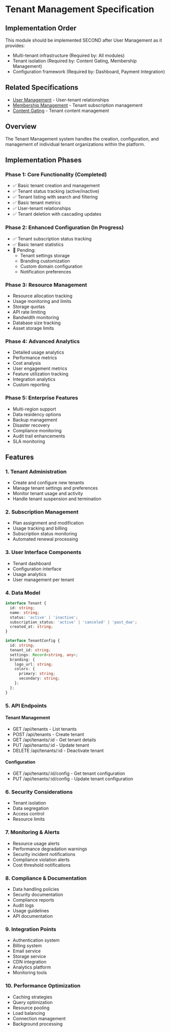 # Tenant Management Specification

## Implementation Order
This module should be implemented SECOND after User Management as it provides:
- Multi-tenant infrastructure (Required by: All modules)
- Tenant isolation (Required by: Content Gating, Membership Management)
- Configuration framework (Required by: Dashboard, Payment Integration)

## Related Specifications
- [User Management](./user-management.md) - User-tenant relationships
- [Membership Management](./membership-management.md) - Tenant subscription management
- [Content Gating](./content-gating.md) - Tenant content management

## Overview
The Tenant Management system handles the creation, configuration, and management of individual tenant organizations within the platform.

## Implementation Phases

### Phase 1: Core Functionality (Completed)
- ✅ Basic tenant creation and management
- ✅ Tenant status tracking (active/inactive)
- ✅ Tenant listing with search and filtering
- ✅ Basic tenant metrics
- ✅ User-tenant relationships
- ✅ Tenant deletion with cascading updates

### Phase 2: Enhanced Configuration (In Progress)
- ✅ Tenant subscription status tracking
- ✅ Basic tenant statistics
- 🔄 Pending:
  - Tenant settings storage
  - Branding customization
  - Custom domain configuration
  - Notification preferences

### Phase 3: Resource Management
- Resource allocation tracking
- Usage monitoring and limits
- Storage quotas
- API rate limiting
- Bandwidth monitoring
- Database size tracking
- Asset storage limits

### Phase 4: Advanced Analytics
- Detailed usage analytics
- Performance metrics
- Cost analysis
- User engagement metrics
- Feature utilization tracking
- Integration analytics
- Custom reporting

### Phase 5: Enterprise Features
- Multi-region support
- Data residency options
- Backup management
- Disaster recovery
- Compliance monitoring
- Audit trail enhancements
- SLA monitoring

## Features

### 1. Tenant Administration
- Create and configure new tenants
- Manage tenant settings and preferences
- Monitor tenant usage and activity
- Handle tenant suspension and termination

### 2. Subscription Management
- Plan assignment and modification
- Usage tracking and billing
- Subscription status monitoring
- Automated renewal processing

### 3. User Interface Components
- Tenant dashboard
- Configuration interface
- Usage analytics
- User management per tenant

### 4. Data Model

```typescript
interface Tenant {
  id: string;
  name: string;
  status: 'active' | 'inactive';
  subscription_status: 'active' | 'canceled' | 'past_due';
  created_at: string;
}

interface TenantConfig {
  id: string;
  tenant_id: string;
  settings: Record<string, any>;
  branding: {
    logo_url: string;
    colors: {
      primary: string;
      secondary: string;
    };
  };
}
```

### 5. API Endpoints

#### Tenant Management
- GET /api/tenants - List tenants
- POST /api/tenants - Create tenant
- GET /api/tenants/:id - Get tenant details
- PUT /api/tenants/:id - Update tenant
- DELETE /api/tenants/:id - Deactivate tenant

#### Configuration
- GET /api/tenants/:id/config - Get tenant configuration
- PUT /api/tenants/:id/config - Update tenant configuration

### 6. Security Considerations
- Tenant isolation
- Data segregation
- Access control
- Resource limits

### 7. Monitoring & Alerts
- Resource usage alerts
- Performance degradation warnings
- Security incident notifications
- Compliance violation alerts
- Cost threshold notifications

### 8. Compliance & Documentation
- Data handling policies
- Security documentation
- Compliance reports
- Audit logs
- Usage guidelines
- API documentation

### 9. Integration Points
- Authentication system
- Billing system
- Email service
- Storage service
- CDN integration
- Analytics platform
- Monitoring tools

### 10. Performance Optimization
- Caching strategies
- Query optimization
- Resource pooling
- Load balancing
- Connection management
- Background processing